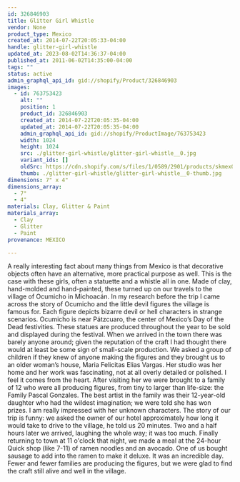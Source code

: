 ```yaml
---
id: 326846903
title: Glitter Girl Whistle
vendor: None
product_type: Mexico
created_at: 2014-07-22T20:05:33-04:00
handle: glitter-girl-whistle
updated_at: 2023-08-02T14:36:37-04:00
published_at: 2011-06-02T14:35:00-04:00
tags: ""
status: active
admin_graphql_api_id: gid://shopify/Product/326846903
images:
  - id: 763753423
    alt: ""
    position: 1
    product_id: 326846903
    created_at: 2014-07-22T20:05:35-04:00
    updated_at: 2014-07-22T20:05:35-04:00
    admin_graphql_api_id: gid://shopify/ProductImage/763753423
    width: 1024
    height: 1024
    src: ./glitter-girl-whistle/glitter-girl-whistle__0.jpg
    variant_ids: []
    oldSrc: https://cdn.shopify.com/s/files/1/0589/2901/products/skmex0096.tif.jpeg?v=1406073935
    thumb: ./glitter-girl-whistle/glitter-girl-whistle__0-thumb.jpg
dimensions: 7" x 4"
dimensions_array:
  - 7"
  - 4"
materials: Clay, Glitter & Paint
materials_array:
  - Clay
  - Glitter
  - Paint
provenance: MEXICO

---
```


A really interesting fact about many things from Mexico is that decorative objects often have an alternative, more practical purpose as well. This is the case with these girls, often a statuette and a whistle all in one. Made of clay, hand-molded and hand-painted, these turned up on our travels to the village of Ocumicho in Michoacán. In my research before the trip I came across the story of Ocumicho and the little devil figures the village is famous for. Each figure depicts bizarre devil or hell characters in strange scenarios. Ocumicho is near Pátzcuaro, the center of Mexico’s Day of the Dead festivities. These statues are produced throughout the year to be sold and displayed during the festival. When we arrived in the town there was barely anyone around; given the reputation of the craft I had thought there would at least be some sign of small-scale production. We asked a group of children if they knew of anyone making the figures and they brought us to an older woman’s house, Maria Felicitas Elias Vargas. Her studio was her home and her work was fascinating, not at all overly detailed or polished. I feel it comes from the heart. After visiting her we were brought to a family of 12 who were all producing figures, from tiny to larger than life-size: the Family Pascal Gonzales. The best artist in the family was their 12-year-old daughter who had the wildest imagination; we were told she has won prizes. I am really impressed with her unknown characters. The story of our trip is funny: we asked the owner of our hotel approximately how long it would take to drive to the village, he told us 20 minutes. Two and a half hours later we arrived, laughing the whole way; it was too much. Finally returning to town at 11 o'clock that night, we made a meal at the 24-hour Quick shop (like 7-11) of ramen noodles and an avocado. One of us bought sausage to add into the ramen to make it deluxe. It was an incredible day. Fewer and fewer families are producing the figures, but we were glad to find the craft still alive and well in the village.